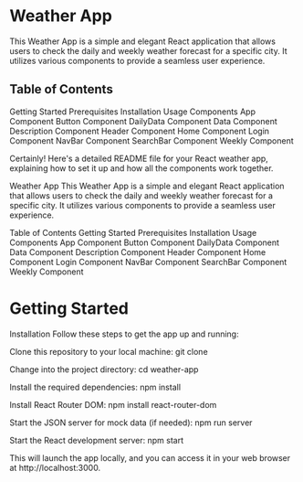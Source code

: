 # Weather App

This Weather App is a simple and elegant React application that allows users to check the daily and weekly weather forecast for a specific city. It utilizes various components to provide a seamless user experience.

## Table of Contents
Getting Started
Prerequisites
Installation
Usage
Components
App Component
Button Component
DailyData Component
Data Component
Description Component
Header Component
Home Component
Login Component
NavBar Component
SearchBar Component
Weekly Component



Certainly! Here's a detailed README file for your React weather app, explaining how to set it up and how all the components work together.

Weather App
This Weather App is a simple and elegant React application that allows users to check the daily and weekly weather forecast for a specific city. It utilizes various components to provide a seamless user experience.

Table of Contents
Getting Started
Prerequisites
Installation
Usage
Components
App Component
Button Component
DailyData Component
Data Component
Description Component
Header Component
Home Component
Login Component
NavBar Component
SearchBar Component
Weekly Component

# Getting Started

Installation
Follow these steps to get the app up and running:

Clone this repository to your local machine:
git clone <repository-url>

Change into the project directory:
cd weather-app

Install the required dependencies:
npm install

Install React Router DOM:
npm install react-router-dom

Start the JSON server for mock data (if needed):
npm run server

Start the React development server:
npm start

This will launch the app locally, and you can access it in your web browser at http://localhost:3000.













